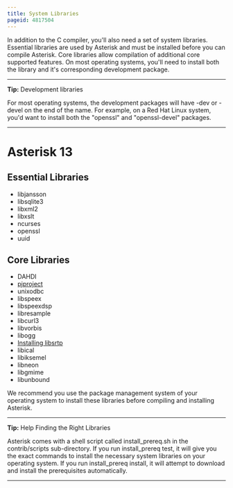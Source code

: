 ```yaml
---
title: System Libraries
pageid: 4817504
---
```


In addition to the C compiler, you'll also need a set of system libraries. Essential libraries are used by Asterisk and must be installed before you can compile Asterisk. Core libraries allow compilation of additional core supported features. On most operating systems, you'll need to install both the library and it's corresponding development package.




---

**Tip:**  Development libraries

For most operating systems, the development packages will have -dev or -devel on the end of the name. For example, on a Red Hat Linux system, you'd want to install both the "openssl" and "openssl-devel" packages.

  



---


Asterisk 13
===========

Essential Libraries
-------------------

* libjansson
* libsqlite3
* libxml2
* libxslt
* ncurses
* openssl
* uuid

Core Libraries
--------------

* DAHDI
* [pjproject](/PJSIP-pjproject)
* unixodbc
* libspeex
* libspeexdsp
* libresample
* libcurl3
* libvorbis
* libogg
* [Installing libsrtp](/Installing-libsrtp)
* libical
* libiksemel
* libneon
* libgmime
* libunbound

We recommend you use the package management system of your operating system to install these libraries before compiling and installing Asterisk.




---

**Tip:**  Help Finding the Right Libraries

Asterisk comes with a shell script called install\_prereq.sh in the contrib/scripts sub-directory. If you run install\_prereq test, it will give you the exact commands to install the necessary system libraries on your operating system. If you run install\_prereq install, it will attempt to download and install the prerequisites automatically.

  



---


